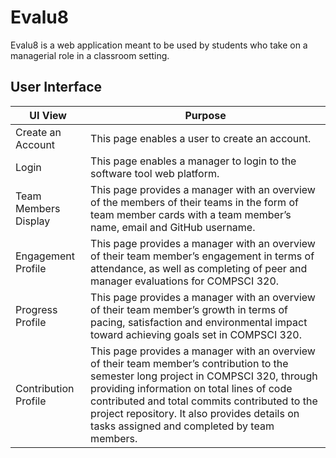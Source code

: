 # Evalu8

Evalu8 is a web application meant to be used by students who take on a managerial role in a classroom setting.

## User Interface

| UI View                   | Purpose |
|---------------------------|-----------------------------------------------------------------------------------------------------------------------------------------------------------------------------------------------------------------------------------------------------------------------------------------------------------------------------------------------------------------------------------------------------|
| Create	an Account        | This page enables a user to create an account. |
| Login                     | This	page	enables	a	manager to	login	to	the	software	tool	web	platform. |
| Team	Members Display     | This page	provides	a	manager	with an	overview	of	the	members	of	their	teams in	the	form	of	team	member	cards	with	a	team	member’s	name,	email	and	GitHub	username.		                                                            |
| Engagement	Profile       | This	page	provides	a	manager	with	an overview	of	their	team	member’s engagement in	terms	of	attendance,	as	well	as completing	of	peer	and	manager	evaluations	for COMPSCI	320.                                           |
| Progress Profile          | This	page	provides	a	manager	with	an overview	of	their	team	member’s growth	in	terms	of	pacing,	satisfaction	and environmental	impact toward achieving	goals	set in	COMPSCI	320.                                           |
| Contribution	Profile     | This	page	provides	a	manager	with	an overview	of	their	team	member’s contribution	to	the	semester	long	project	in COMPSCI	320,	through providing information	on	total	lines	of	code contributed and	total	commits	contributed	to	the	project	repository.		It	also	provides details on	tasks	assigned	and	completed	by team	members.                                           |
